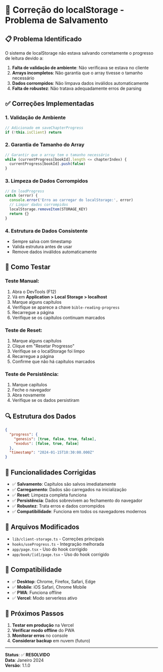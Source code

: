 # 🔧 Correção do localStorage - Problema de Salvamento

## 📋 **Problema Identificado**

O sistema de localStorage não estava salvando corretamente o progresso de leitura devido a:

1. **Falta de validação de ambiente**: Não verificava se estava no cliente
2. **Arrays incompletos**: Não garantia que o array tivesse o tamanho necessário
3. **Dados corrompidos**: Não limpava dados inválidos automaticamente
4. **Falta de robustez**: Não tratava adequadamente erros de parsing

## ✅ **Correções Implementadas**

### 1. **Validação de Ambiente**
```typescript
// Adicionado em saveChapterProgress
if (!this.isClient) return
```

### 2. **Garantia de Tamanho do Array**
```typescript
// Garantir que o array tem o tamanho necessário
while (currentProgress[bookId].length <= chapterIndex) {
  currentProgress[bookId].push(false)
}
```

### 3. **Limpeza de Dados Corrompidos**
```typescript
// Em loadProgress
catch (error) {
  console.error('Erro ao carregar do localStorage:', error)
  // Limpar dados corrompidos
  localStorage.removeItem(STORAGE_KEY)
  return {}
}
```

### 4. **Estrutura de Dados Consistente**
- Sempre salva com timestamp
- Valida estrutura antes de usar
- Remove dados inválidos automaticamente

## 🧪 **Como Testar**

### **Teste Manual:**
1. Abra o DevTools (F12)
2. Vá em **Application > Local Storage > localhost**
3. Marque alguns capítulos
4. Verifique se aparece a chave `bible-reading-progress`
5. Recarregue a página
6. Verifique se os capítulos continuam marcados

### **Teste de Reset:**
1. Marque alguns capítulos
2. Clique em "Resetar Progresso"
3. Verifique se o localStorage foi limpo
4. Recarregue a página
5. Confirme que não há capítulos marcados

### **Teste de Persistência:**
1. Marque capítulos
2. Feche o navegador
3. Abra novamente
4. Verifique se os dados persistiram

## 🔍 **Estrutura dos Dados**

```json
{
  "progress": {
    "genesis": [true, false, true, false],
    "exodus": [false, true, false]
  },
  "timestamp": "2024-01-15T10:30:00.000Z"
}
```

## 🚀 **Funcionalidades Corrigidas**

- ✅ **Salvamento**: Capítulos são salvos imediatamente
- ✅ **Carregamento**: Dados são carregados na inicialização
- ✅ **Reset**: Limpeza completa funciona
- ✅ **Persistência**: Dados sobrevivem ao fechamento do navegador
- ✅ **Robustez**: Trata erros e dados corrompidos
- ✅ **Compatibilidade**: Funciona em todos os navegadores modernos

## 🔧 **Arquivos Modificados**

- `lib/client-storage.ts` - Correções principais
- `hooks/useProgress.ts` - Integração melhorada
- `app/page.tsx` - Uso do hook corrigido
- `app/book/[id]/page.tsx` - Uso do hook corrigido

## 📱 **Compatibilidade**

- ✅ **Desktop**: Chrome, Firefox, Safari, Edge
- ✅ **Mobile**: iOS Safari, Chrome Mobile
- ✅ **PWA**: Funciona offline
- ✅ **Vercel**: Modo serverless ativo

## 🎯 **Próximos Passos**

1. **Testar em produção** na Vercel
2. **Verificar modo offline** do PWA
3. **Monitorar erros** no console
4. **Considerar backup** em nuvem (futuro)

---

**Status**: ✅ **RESOLVIDO**  
**Data**: Janeiro 2024  
**Versão**: 1.1.0